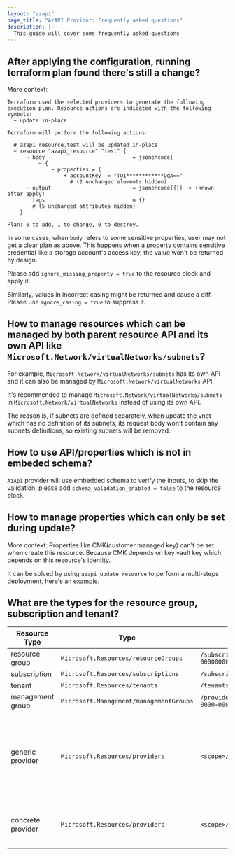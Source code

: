 ```yaml
---
layout: "azapi"
page_title: "AzAPI Provider: Frequently asked questions"
description: |-
  This guide will cover some frequently asked questions
---
```


## After applying the configuration, running terraform plan found there's still a change?

More context:
```
Terraform used the selected providers to generate the following execution plan. Resource actions are indicated with the following symbols:
  ~ update in-place

Terraform will perform the following actions:

  # azapi_resource.test will be updated in-place
  ~ resource "azapi_resource" "test" {
      ~ body                            = jsonencode(
          ~ {
              ~ properties = {
                  + accountKey  = "TOI************QqA=="
                    # (2 unchanged elements hidden)
      ~ output                          = jsonencode({}) -> (known after apply)
        tags                            = {}
        # (5 unchanged attributes hidden)
    }

Plan: 0 to add, 1 to change, 0 to destroy.
```

In some cases, when `body` refers to some sensitive properties, user may not get a clear plan as above. This happens when a property contains sensitive credential like a storage account's access key, the value won't be returned by design. 

Please add `ignore_missing_property = true` to the resource block and apply it.

Similarly, values in incorrect casing might be returned and cause a diff. Please use `ignore_casing = true` to suppress it.

## How to manage resources which can be managed by both parent resource API and its own API like `Microsoft.Network/virtualNetworks/subnets`?

For example, `Microsoft.Network/virtualNetworks/subnets` has its own API and it can also be managed by `Microsoft.Network/virtualNetworks` API.

It's recommended to manage `Microsoft.Network/virtualNetworks/subnets` in `Microsoft.Network/virtualNetworks` instead of using its own API.

The reason is, if subnets are defined separately, when update the vnet which has no definition of its subnets, 
its request body won't contain any subnets definitions, so existing subnets will be removed.


## How to use API/properties which is not in embeded schema?

`AzApi` provider will use embedded schema to verify the inputs, to skip the validation, please add `schema_validation_enabled = false` to the resource block.


## How to manage properties which can only be set during update?

More context: Properties like CMK(customer managed key) can't be set when create this resource. Because CMK depends on key vault key which depends on this resource's identity.

It can be solved by using `azapi_update_resource` to perform a multi-steps deployment, here's an [example](https://github.com/Azure/terraform-provider-azapi/tree/main/examples/Microsoft.ServiceBus/ServiceBusNamespace-CMK/main.tf).

## What are the types for the resource group, subscription and tenant?

| Resource Type | Type | Example | Comment |
| --- | --- | --- | --- |
| resource group | `Microsoft.Resources/resourceGroups` | `/subscriptions/00000000-0000-0000-0000-000000000000/resourceGroups/rg` | |
| subscription | `Microsoft.Resources/subscriptions` | `/subscriptions/00000000-0000-0000-0000-000000000000` | |
| tenant | `Microsoft.Resources/tenants` | `/tenants/00000000-0000-0000-0000-000000000000` | |
| management group | `Microsoft.Management/managementGroups` | `/providers/Microsoft.Management/managementGroups/00000000-0000-0000-0000-000000000000` | |
| generic provider | `Microsoft.Resources/providers` | `<scope>/providers/<RP>` | This is the generic provider resource type whose operations are defined by ARM, and is supported by all of Azure RPs (e.g. actions like `register`, `providerPermissions`, etc.) |
| concrete provider | `Microsoft.Resources/providers` | `<scope>/providers/Microsoft.Storage` | This is the concrete provider whose operations are only defined for this provider itself |
